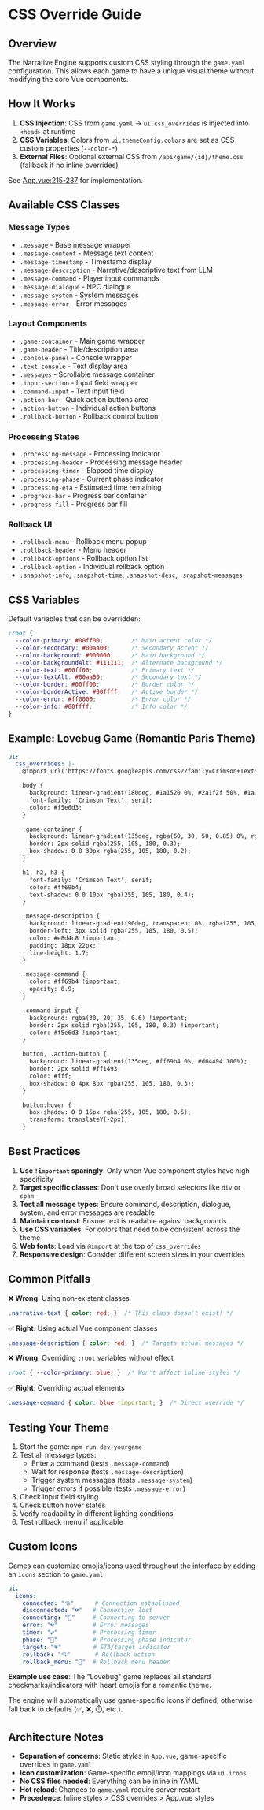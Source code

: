 # CSS Override Guide

## Overview

The Narrative Engine supports custom CSS styling through the `game.yaml` configuration. This allows each game to have a unique visual theme without modifying the core Vue components.

## How It Works

1. **CSS Injection**: CSS from `game.yaml` → `ui.css_overrides` is injected into `<head>` at runtime
2. **CSS Variables**: Colors from `ui.themeConfig.colors` are set as CSS custom properties (`--color-*`)
3. **External Files**: Optional external CSS from `/api/game/{id}/theme.css` (fallback if no inline overrides)

See [App.vue:215-237](../client/src/App.vue#L215-L237) for implementation.

## Available CSS Classes

### Message Types
- `.message` - Base message wrapper
- `.message-content` - Message text content
- `.message-timestamp` - Timestamp display
- `.message-description` - Narrative/descriptive text from LLM
- `.message-command` - Player input commands
- `.message-dialogue` - NPC dialogue
- `.message-system` - System messages
- `.message-error` - Error messages

### Layout Components
- `.game-container` - Main game wrapper
- `.game-header` - Title/description area
- `.console-panel` - Console wrapper
- `.text-console` - Text display area
- `.messages` - Scrollable message container
- `.input-section` - Input field wrapper
- `.command-input` - Text input field
- `.action-bar` - Quick action buttons area
- `.action-button` - Individual action buttons
- `.rollback-button` - Rollback control button

### Processing States
- `.processing-message` - Processing indicator
- `.processing-header` - Processing message header
- `.processing-timer` - Elapsed time display
- `.processing-phase` - Current phase indicator
- `.processing-eta` - Estimated time remaining
- `.progress-bar` - Progress bar container
- `.progress-fill` - Progress bar fill

### Rollback UI
- `.rollback-menu` - Rollback menu popup
- `.rollback-header` - Menu header
- `.rollback-options` - Rollback option list
- `.rollback-option` - Individual rollback option
- `.snapshot-info`, `.snapshot-time`, `.snapshot-desc`, `.snapshot-messages`

## CSS Variables

Default variables that can be overridden:

```css
:root {
  --color-primary: #00ff00;        /* Main accent color */
  --color-secondary: #00aa00;      /* Secondary accent */
  --color-background: #000000;     /* Main background */
  --color-backgroundAlt: #111111;  /* Alternate background */
  --color-text: #00ff00;           /* Primary text */
  --color-textAlt: #00aa00;        /* Secondary text */
  --color-border: #00ff00;         /* Border color */
  --color-borderActive: #00ffff;   /* Active border */
  --color-error: #ff0000;          /* Error color */
  --color-info: #00ffff;           /* Info color */
}
```

## Example: Lovebug Game (Romantic Paris Theme)

```yaml
ui:
  css_overrides: |-
    @import url('https://fonts.googleapis.com/css2?family=Crimson+Text&display=swap');

    body {
      background: linear-gradient(180deg, #1a1520 0%, #2a1f2f 50%, #1a1520 100%);
      font-family: 'Crimson Text', serif;
      color: #f5e6d3;
    }

    .game-container {
      background: linear-gradient(135deg, rgba(60, 30, 50, 0.85) 0%, rgba(30, 20, 35, 0.9) 100%);
      border: 2px solid rgba(255, 105, 180, 0.3);
      box-shadow: 0 0 30px rgba(255, 105, 180, 0.2);
    }

    h1, h2, h3 {
      font-family: 'Crimson Text', serif;
      color: #ff69b4;
      text-shadow: 0 0 10px rgba(255, 105, 180, 0.4);
    }

    .message-description {
      background: linear-gradient(90deg, transparent 0%, rgba(255, 105, 180, 0.08) 20%, rgba(255, 105, 180, 0.08) 80%, transparent 100%);
      border-left: 3px solid rgba(255, 105, 180, 0.5);
      color: #e8d4c8 !important;
      padding: 18px 22px;
      line-height: 1.7;
    }

    .message-command {
      color: #ff69b4 !important;
      opacity: 0.9;
    }

    .command-input {
      background: rgba(30, 20, 35, 0.6) !important;
      border: 2px solid rgba(255, 105, 180, 0.3) !important;
      color: #f5e6d3 !important;
    }

    button, .action-button {
      background: linear-gradient(135deg, #ff69b4 0%, #d64494 100%);
      border: 2px solid #ff1493;
      color: #fff;
      box-shadow: 0 4px 8px rgba(255, 105, 180, 0.3);
    }

    button:hover {
      box-shadow: 0 0 15px rgba(255, 105, 180, 0.5);
      transform: translateY(-2px);
    }
```

## Best Practices

1. **Use `!important` sparingly**: Only when Vue component styles have high specificity
2. **Target specific classes**: Don't use overly broad selectors like `div` or `span`
3. **Test all message types**: Ensure command, description, dialogue, system, and error messages are readable
4. **Maintain contrast**: Ensure text is readable against backgrounds
5. **Use CSS variables**: For colors that need to be consistent across the theme
6. **Web fonts**: Load via `@import` at the top of `css_overrides`
7. **Responsive design**: Consider different screen sizes in your overrides

## Common Pitfalls

❌ **Wrong**: Using non-existent classes
```css
.narrative-text { color: red; }  /* This class doesn't exist! */
```

✅ **Right**: Using actual Vue component classes
```css
.message-description { color: red; }  /* Targets actual messages */
```

❌ **Wrong**: Overriding `:root` variables without effect
```css
:root { --color-primary: blue; }  /* Won't affect inline styles */
```

✅ **Right**: Overriding actual elements
```css
.message-command { color: blue !important; }  /* Direct override */
```

## Testing Your Theme

1. Start the game: `npm run dev:yourgame`
2. Test all message types:
   - Enter a command (tests `.message-command`)
   - Wait for response (tests `.message-description`)
   - Trigger system messages (tests `.message-system`)
   - Trigger errors if possible (tests `.message-error`)
3. Check input field styling
4. Check button hover states
5. Verify readability in different lighting conditions
6. Test rollback menu if applicable

## Custom Icons

Games can customize emojis/icons used throughout the interface by adding an `icons` section to `game.yaml`:

```yaml
ui:
  icons:
    connected: "💘"      # Connection established
    disconnected: "💔"   # Connection lost
    connecting: "💌"     # Connecting to server
    error: "💔"          # Error messages
    timer: "💕"          # Processing timer
    phase: "💖"          # Processing phase indicator
    target: "💗"         # ETA/target indicator
    rollback: "💘"       # Rollback action
    rollback_menu: "💝"  # Rollback menu header
```

**Example use case**: The "Lovebug" game replaces all standard checkmarks/indicators with heart emojis for a romantic theme.

The engine will automatically use game-specific icons if defined, otherwise fall back to defaults (✅, ❌, ⏱️, etc.).

## Architecture Notes

- **Separation of concerns**: Static styles in `App.vue`, game-specific overrides in `game.yaml`
- **Icon customization**: Game-specific emoji/icon mappings via `ui.icons`
- **No CSS files needed**: Everything can be inline in YAML
- **Hot reload**: Changes to `game.yaml` require server restart
- **Precedence**: Inline styles > CSS overrides > App.vue styles
